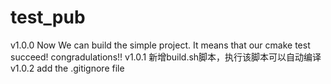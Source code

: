 # test_pub
v1.0.0 Now We can build the simple project. It means that our cmake test succeed! congradulations!!
v1.0.1 新增build.sh脚本，执行该脚本可以自动编译
v1.0.2 add the .gitignore file
